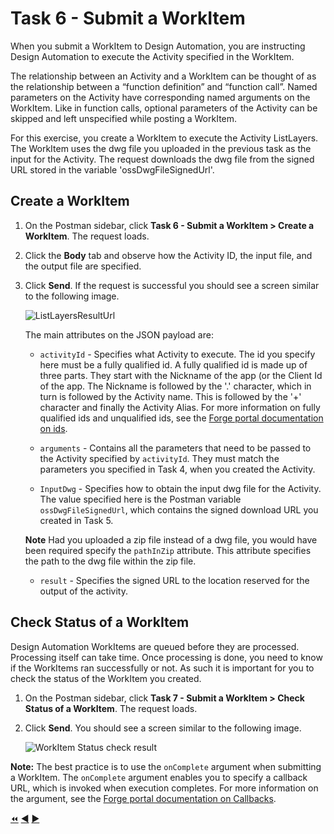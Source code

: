 # Task 6 - Submit a WorkItem

When you submit a WorkItem to Design Automation, you are instructing Design Automation to execute the Activity specified in the WorkItem.

The relationship between an Activity and a WorkItem can be thought of as the relationship between a “function definition” and “function call”.
Named parameters on the Activity have corresponding named arguments on the WorkItem.
Like in function calls, optional parameters of the Activity can be skipped and left unspecified while posting a WorkItem.

For this exercise, you create a WorkItem to execute the Activity ListLayers. The WorkItem uses the dwg file you uploaded in the previous task as the input for the Activity. The request downloads the dwg file from the signed URL stored in the variable 'ossDwgFileSignedUrl'.

## Create a WorkItem

1. On the Postman sidebar, click **Task 6 - Submit a WorkItem > Create a WorkItem**. The request loads.

2. Click the **Body** tab and observe how the Activity ID, the input file, and the output file are specified.

3. Click **Send**. If the request is successful you should see a screen similar to the following image.

    ![ListLayersResultUrl](../images/task6-result_url.png "ListLayersResultUrl")

    The main attributes on the JSON payload are:

    - `activityId` - Specifies what Activity to execute. The id you specify here must be a fully qualified id. A fully qualified id is made up of three parts. They start with the Nickname of the app (or the Client Id of the app. The Nickname is followed by the '.' character, which in turn is followed by the Activity name. This is followed by the '+' character and finally the Activity Alias. For more information on fully qualified ids and unqualified ids, see the [Forge portal documentation on ids](https://forge.autodesk.com/en/docs/design-automation/v3/developers_guide/aliases-and-ids/#ids).

    - `arguments` - Contains all the parameters that need to be passed to the Activity specified by `activityId`. They must match the parameters you specified in Task 4, when you created the Activity.

    - `InputDwg` - Specifies how to obtain the input dwg file for the Activity. The value specified here is the Postman variable `ossDwgFileSignedUrl`, which contains the signed download URL you created in Task 5.

    **Note** Had you uploaded a zip file instead of a dwg file, you would have been required specify the `pathInZip` attribute. This attribute specifies the path to the dwg file within the zip file.

    - `result` - Specifies the signed URL to the location reserved for the output of the activity.


## Check Status of a WorkItem

Design Automation WorkItems are queued before they are processed. Processing itself can take time. Once processing is done, you need to know if the WorkItems ran successfully or not. As such it is important for you to check the status of the WorkItem you created.

1. On the Postman sidebar, click **Task 7 - Submit a WorkItem > Check Status of a WorkItem**. The request loads.

2. Click **Send**. You should see a screen similar to the following image.

    ![WorkItem Status check result](../images/task6-check_status.png "WorkItem Status check result")

**Note:** The best practice is to use the `onComplete` argument when submitting a WorkItem. The `onComplete` argument enables you to specify a callback URL, which is invoked when execution completes. For more information on the argument, see the [Forge portal documentation on Callbacks](https://forge.autodesk.com/en/docs/design-automation/v3/developers_guide/callbacks/#oncomplete-callback).

[:rewind:](../readme.md "readme.md") [:arrow_backward:](task-5.md "Previous task") [:arrow_forward:](task-7.md "Next task")
